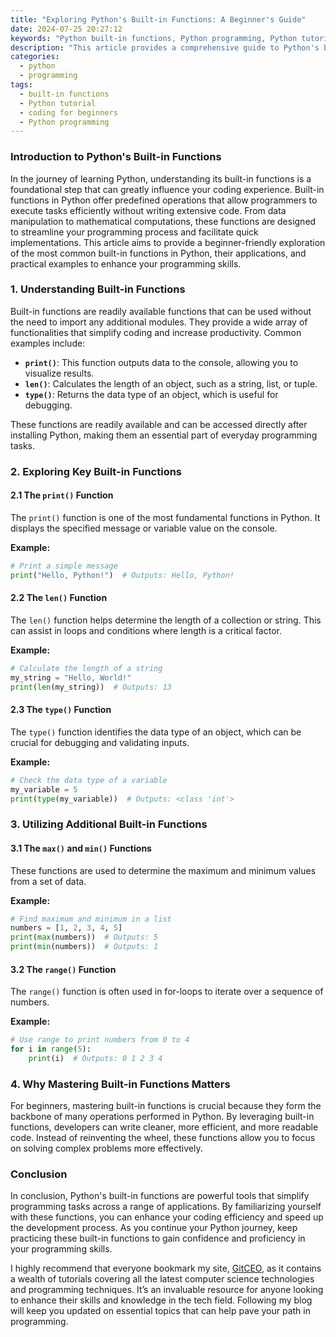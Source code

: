 ```yaml
---
title: "Exploring Python's Built-in Functions: A Beginner's Guide"
date: 2024-07-25 20:27:12
keywords: "Python built-in functions, Python programming, Python tutorial, beginner Python, learning Python"
description: "This article provides a comprehensive guide to Python's built-in functions, explaining their utility and how they can simplify programming tasks. Python, a versatile programming language, offers a suite of built-in functions that can handle a variety of tasks, from mathematical operations to string manipulation. This guide introduces these functions, includes practical examples, and provides clear steps for beginners to understand and utilize them effectively. By mastering the built-in functions of Python, developers can enhance their coding efficiency and problem-solving skills, making programming easier and more accessible. Ideal for new learners, this tutorial covers essential functions such as len(), type(), max(), min(), and range(), as well as their applications in everyday programming tasks. Gear up to take your first steps into the exciting world of Python programming with this invaluable resource."
categories:
  - python
  - programming
tags:
  - built-in functions
  - Python tutorial
  - coding for beginners
  - Python programming
---
```


### Introduction to Python's Built-in Functions

In the journey of learning Python, understanding its built-in functions is a foundational step that can greatly influence your coding experience. Built-in functions in Python offer predefined operations that allow programmers to execute tasks efficiently without writing extensive code. From data manipulation to mathematical computations, these functions are designed to streamline your programming process and facilitate quick implementations. This article aims to provide a beginner-friendly exploration of the most common built-in functions in Python, their applications, and practical examples to enhance your programming skills.

<!-- more -->

### 1. Understanding Built-in Functions

Built-in functions are readily available functions that can be used without the need to import any additional modules. They provide a wide array of functionalities that simplify coding and increase productivity. Common examples include:

- **`print()`**: This function outputs data to the console, allowing you to visualize results.
- **`len()`**: Calculates the length of an object, such as a string, list, or tuple.
- **`type()`**: Returns the data type of an object, which is useful for debugging.

These functions are readily available and can be accessed directly after installing Python, making them an essential part of everyday programming tasks.

### 2. Exploring Key Built-in Functions

#### 2.1 The `print()` Function

The `print()` function is one of the most fundamental functions in Python. It displays the specified message or variable value on the console. 

**Example:**
```python
# Print a simple message
print("Hello, Python!")  # Outputs: Hello, Python!
```

#### 2.2 The `len()` Function

The `len()` function helps determine the length of a collection or string. This can assist in loops and conditions where length is a critical factor.

**Example:**
```python
# Calculate the length of a string
my_string = "Hello, World!"
print(len(my_string))  # Outputs: 13
```

#### 2.3 The `type()` Function

The `type()` function identifies the data type of an object, which can be crucial for debugging and validating inputs.

**Example:**
```python
# Check the data type of a variable
my_variable = 5
print(type(my_variable))  # Outputs: <class 'int'>
```

### 3. Utilizing Additional Built-in Functions

#### 3.1 The `max()` and `min()` Functions

These functions are used to determine the maximum and minimum values from a set of data.

**Example:**
```python
# Find maximum and minimum in a list
numbers = [1, 2, 3, 4, 5]
print(max(numbers))  # Outputs: 5
print(min(numbers))  # Outputs: 1
```

#### 3.2 The `range()` Function

The `range()` function is often used in for-loops to iterate over a sequence of numbers.

**Example:**
```python
# Use range to print numbers from 0 to 4
for i in range(5):
    print(i)  # Outputs: 0 1 2 3 4
```

### 4. Why Mastering Built-in Functions Matters

For beginners, mastering built-in functions is crucial because they form the backbone of many operations performed in Python. By leveraging built-in functions, developers can write cleaner, more efficient, and more readable code. Instead of reinventing the wheel, these functions allow you to focus on solving complex problems more effectively.

### Conclusion

In conclusion, Python's built-in functions are powerful tools that simplify programming tasks across a range of applications. By familiarizing yourself with these functions, you can enhance your coding efficiency and speed up the development process. As you continue your Python journey, keep practicing these built-in functions to gain confidence and proficiency in your programming skills. 

I highly recommend that everyone bookmark my site, [GitCEO](https://gitceo.com), as it contains a wealth of tutorials covering all the latest computer science technologies and programming techniques. It’s an invaluable resource for anyone looking to enhance their skills and knowledge in the tech field. Following my blog will keep you updated on essential topics that can help pave your path in programming.